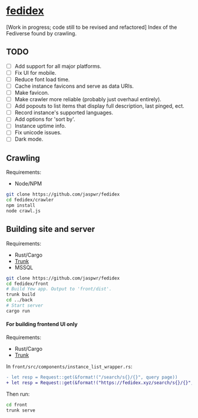 # [fedidex](https://fedidex.xyz)
[Work in progress; code still to be revised and refactored] Index of the Fediverse found by crawling.
## TODO
- [ ] Add support for all major platforms.
- [ ] Fix UI for mobile.
- [ ] Reduce font load time.
- [ ] Cache instance favicons and serve as data URIs.
- [ ] Make favicon.
- [ ] Make crawler more reliable (probably just overhaul entirely).
- [ ] Add popouts to list items that display full description, last pinged, ect.
- [ ] Record instance's supported languages.
- [ ] Add options for 'sort by'.
- [ ] Instance uptime info.
- [ ] Fix unicode issues.
- [ ] Dark mode.
## Crawling
Requirements:
* Node/NPM
```sh
git clone https://github.com/jaspwr/fedidex
cd fedidex/crawler
npm install
node crawl.js
```

## Building site and server
Requirements:
* Rust/Cargo
* [Trunk](https://trunkrs.dev/)
* MSSQL
```sh
git clone https://github.com/jaspwr/fedidex
cd fedidex/front
# Build Yew app. Output to 'front/dist'.
trunk build
cd ../back
# Start server
cargo run
```
#### For building frontend UI only
Requirements:
* Rust/Cargo
* [Trunk](https://trunkrs.dev/)

In `front/src/components/instance_list_wrapper.rs`:
```diff
- let resp = Request::get(&format!("/search/s{}/{}", query page))
+ let resp = Request::get(&format!("https://fedidex.xyz/search/s{}/{}", query page))
```
Then run:
```sh
cd front
trunk serve
```
